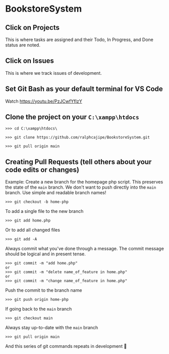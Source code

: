 # BookstoreSystem

## Click on Projects 
This is where tasks are assigned and their Todo, In Progress, and Done status are noted.


## Click on Issues
This is where we track issues of development.

## Set Git Bash as your default terminal for VS Code
Watch https://youtu.be/PzJCwfYfIzY

## Clone the project on your ```C:\xampp\htdocs```
```
>>> cd C:\xampp\htdocs\

>>> git clone https://github.com/ralphcajipe/BookstoreSystem.git

>>> git pull origin main
```

## Creating Pull Requests (tell others about your code edits or changes)
Example: Create a new branch for the homepage php script. This preserves the state of the ```main``` branch. We don't want to push directly into the ```main``` branch.
Use simple and readable branch names!
```
>>> git checkout -b home-php
```

To add a single file to the new branch
```
>>> git add home.php
```

Or to add all changed files
```
>>> git add -A
```

Always commit what you've done through a message.
The commit message should be logical and in present tense.
```
>>> git commit -m "add home.php"
or
>>> git commit -m "delete name_of_feature in home.php"
or
>>> git commit -m "change name_of_feature in home.php"
```

Push the commit to the branch name
```
>>> git push origin home-php
```

If going back to the ```main``` branch
```
>>> git checkout main
```

Always stay up-to-date with the ```main``` branch
```
>>> git pull origin main
```

And this series of git commands repeats in development 🔂
